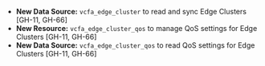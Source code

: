 * **New Data Source:** `vcfa_edge_cluster` to read and sync Edge Clusters [GH-11, GH-66]
* **New Resource:** `vcfa_edge_cluster_qos` to manage QoS settings for Edge Clusters [GH-11, GH-66]
* **New Data Source:** `vcfa_edge_cluster_qos` to read QoS settings for Edge Clusters [GH-11, GH-66]
